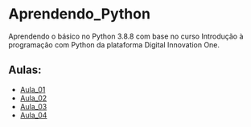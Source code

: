 # Aprendendo_Python
Aprendendo o básico no Python 3.8.8 com base no curso Introdução à programação com Python da plataforma Digital Innovation One.

## Aulas:
- [Aula_01](https://github.com/GabrieleAraujo/Aprendendo_Python/blob/Aulas/Aula_01.py)
- [Aula_02](https://github.com/GabrieleAraujo/Aprendendo_Python/blob/Aulas/Aula_02.py)
- [Aula_03](https://github.com/GabrieleAraujo/Aprendendo_Python/blob/Aulas/Aula_03.py)
- [Aula_04](https://github.com/GabrieleAraujo/Aprendendo_Python/blob/main/Aula_04.py)
